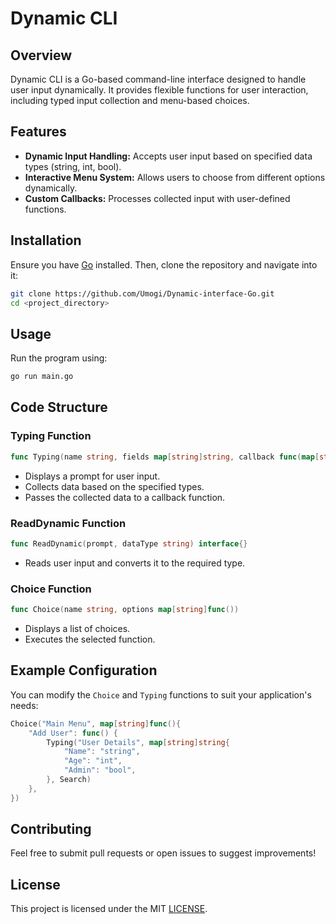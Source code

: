 # Dynamic CLI

## Overview
Dynamic CLI is a Go-based command-line interface designed to handle user input dynamically. It provides flexible functions for user interaction, including typed input collection and menu-based choices.

## Features
- **Dynamic Input Handling:** Accepts user input based on specified data types (string, int, bool).
- **Interactive Menu System:** Allows users to choose from different options dynamically.
- **Custom Callbacks:** Processes collected input with user-defined functions.

## Installation
Ensure you have [Go](https://golang.org/dl/) installed. Then, clone the repository and navigate into it:

```sh
git clone https://github.com/Umogi/Dynamic-interface-Go.git
cd <project_directory>
```

## Usage
Run the program using:

```sh
go run main.go
```

## Code Structure
### Typing Function
```go
func Typing(name string, fields map[string]string, callback func(map[string]interface{}))
```
- Displays a prompt for user input.
- Collects data based on the specified types.
- Passes the collected data to a callback function.

### ReadDynamic Function
```go
func ReadDynamic(prompt, dataType string) interface{}
```
- Reads user input and converts it to the required type.

### Choice Function
```go
func Choice(name string, options map[string]func())
```
- Displays a list of choices.
- Executes the selected function.
  
## Example Configuration
You can modify the `Choice` and `Typing` functions to suit your application's needs:

```go
Choice("Main Menu", map[string]func(){
    "Add User": func() {
        Typing("User Details", map[string]string{
            "Name": "string",
            "Age": "int",
            "Admin": "bool",
        }, Search)
    },
})
```

## Contributing
Feel free to submit pull requests or open issues to suggest improvements!

## License
This project is licensed under the MIT [LICENSE](LICENSE).

